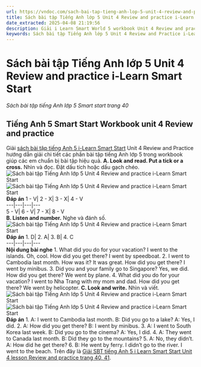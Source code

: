 ```yaml
---
url: https://vndoc.com/sach-bai-tap-tieng-anh-lop-5-unit-4-review-and-practice-i-learn-smart-start-323067
title: Sách bài tập Tiếng Anh lớp 5 Unit 4 Review and practice i-Learn Smart Start - Sách bài tập tiếng Anh lớp 5 Smart start trang 40 - VnDoc.com
date_extracted: 2025-04-08 21:19:56
description: Giải i Learn Smart World 5 workbook Unit 4 Review and practice trang 40, 41 giúp các em học sinh ôn tập kiến thức tiếng Anh trọng tâm trong Unit 4.
keywords: Sách bài tập Tiếng Anh lớp 5 Unit 4 Review and Practice i-Learn Smart Start,Sách bài tập tiếng Anh lớp 5 Smart start trang 40,smart start grade 5 workbook unit 4 Review and Practice,sách bài tập tiếng anh lớp 5 i learn smart start unit 4 Review and Practice,i Learn Smart Start 5 workbook unit 4 Review and Practice
---
```


# Sách bài tập Tiếng Anh lớp 5 Unit 4 Review and practice i-Learn Smart Start
 _Sách bài tập tiếng Anh lớp 5 Smart start trang 40_
## Tiếng Anh 5 Smart Start Workbook unit 4 Review and practice
Giải [sách bài tập tiếng Anh 5 i-Learn Smart Start](<https://vndoc.com/sach-bai-tap-tieng-anh-lop-5-i-learn-smart-start>) Unit 4 Review and Practice hướng dẫn giải chi tiết các phần bài tập tiếng Anh lớp 5 trong workbook giúp các em chuẩn bị bài tập hiệu quả.
**A. Look and read. Put a tick or a cross.** Nhìn và đọc. Đặt dấu tích hoặc dấu gạch chéo. 
![Sách bài tập Tiếng Anh lớp 5 Unit 4 Review and practice i-Learn Smart Start](https://i.vdoc.vn/data/image/2024/06/27/sach-bai-tap-tieng-anh-lop-5-unit-4-review-and-practice-i-learn-smart-start-1.png)
![Sách bài tập Tiếng Anh lớp 5 Unit 4 Review and practice i-Learn Smart Start](https://i.vdoc.vn/data/image/2024/06/27/sach-bai-tap-tieng-anh-lop-5-unit-4-review-and-practice-i-learn-smart-start-2.png)
**Đáp án**
1 - V| 2 - X| 3 - X| 4 - V  
---|---|---|---  
5 - V| 6 - V| 7 - X| 8 - V  
**B. Listen and number.** Nghe và đánh số.
![Sách bài tập Tiếng Anh lớp 5 Unit 4 Review and practice i-Learn Smart Start](https://i.vdoc.vn/data/image/2024/06/27/sach-bai-tap-tieng-anh-lop-5-unit-4-review-and-practice-i-learn-smart-start-3.png)
**Đáp án**
1\. D| 2\. A| 3\. B| 4\. C  
---|---|---|---  
**Nội dung bài nghe**
1\. What did you do for your vacation?
I went to the islands.
Oh, cool. How did you get there?
I went by speedboat.
2\. I went to Cambodia last month.
How was it?
It was great.
How did you get there?
I went by minibus.
3\. Did you and your family go to Singapore?
Yes, we did.
How did you get there?
We went by plane.
4\. What did you do for your vacation?
I went to Nha Trang with my mom and dad.
How did you get there?
We went by helicopter.
**C. Look and write.** Nhìn và viết. 
![Sách bài tập Tiếng Anh lớp 5 Unit 4 Review and practice i-Learn Smart Start](https://i.vdoc.vn/data/image/2024/06/27/sach-bai-tap-tieng-anh-lop-5-unit-4-review-and-practice-i-learn-smart-start-4.png)
![Sách bài tập Tiếng Anh lớp 5 Unit 4 Review and practice i-Learn Smart Start](https://i.vdoc.vn/data/image/2024/06/27/sach-bai-tap-tieng-anh-lop-5-unit-4-review-and-practice-i-learn-smart-start-5.png)
**Đáp án**
1\. A: I went to Cambodia last month.
B: Did you go to a lake?
A: Yes, I did.
2\. A: How did you get there?
B: I went by minibus.
3\. A: I went to South Korea last week.
B: Did you go to the cinema?
A: Yes, I did.
4\. A: They went to Canada last month.
B: Did they go to the mountains?
5\. A: No, they didn’t.
A: How did he get there?
6\. B: He went by ferry.
I didn’t go to the river. I went to the beach.
Trên đây là [Giải SBT tiếng Anh 5 i Learn Smart Start Unit 4 lesson Review and practice trang 40, 41](<https://vndoc.com/sach-bai-tap-tieng-anh-lop-5-unit-4-review-and-practice-i-learn-smart-start-323067>).
